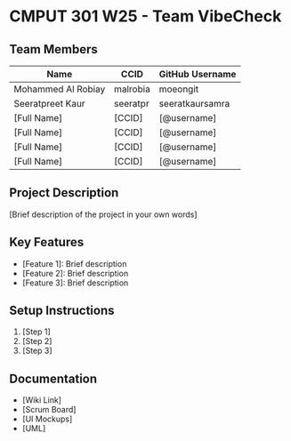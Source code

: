 # CMPUT 301 W25 - Team VibeCheck

## Team Members

| Name        | CCID   | GitHub Username |
| ----------- | ------ | --------------- |
| Mohammed Al Robiay | malrobia | moeongit     |
| Seeratpreet Kaur | seeratpr | seeratkaursamra     |
| [Full Name] | [CCID] | [@username]     |
| [Full Name] | [CCID] | [@username]     |
| [Full Name] | [CCID] | [@username]     |
| [Full Name] | [CCID] | [@username]     |

## Project Description

[Brief description of the project in your own words]

## Key Features

- [Feature 1]: Brief description
- [Feature 2]: Brief description
- [Feature 3]: Brief description

## Setup Instructions

1. [Step 1]
2. [Step 2]
3. [Step 3]

## Documentation

- [Wiki Link]
- [Scrum Board]
- [UI Mockups]
- [UML]
